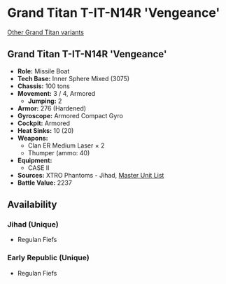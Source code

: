 # Grand Titan T-IT-N14R 'Vengeance'

[Other Grand Titan variants](../grand_titan.md)

## Grand Titan T-IT-N14R 'Vengeance'
- **Role:** Missile Boat
- **Tech Base:** Inner Sphere Mixed (3075)
- **Chassis:** 100 tons
- **Movement:** 3 / 4, Armored
  - **Jumping:** 2
- **Armor:** 276 (Hardened)
- **Gyroscope:** Armored Compact Gyro
- **Cockpit:** Armored
- **Heat Sinks:** 10 (20)
- **Weapons:**
  - Clan ER Medium Laser × 2
  - Thumper (ammo: 40)
- **Equipment:**
  - CASE II
- **Sources:** XTRO Phantoms - Jihad, [Master Unit List](http://masterunitlist.info/Unit/Details/5604/grand-titan-t-it-n14r-vengeance)
- **Battle Value:** 2237

## Availability

### Jihad (Unique)
- Regulan Fiefs

### Early Republic (Unique)
- Regulan Fiefs

